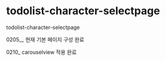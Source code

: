 # todolist-character-selectpage
todolist-character-selectpage

0205__
현재 기본 페이지 구성 완료

0210_
carouselview 적용 완료
